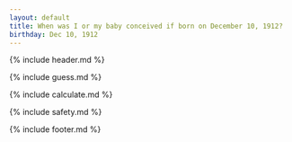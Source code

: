 ```yaml
---
layout: default
title: When was I or my baby conceived if born on December 10, 1912?
birthday: Dec 10, 1912
---
```


{% include header.md %}

{% include guess.md %}

{% include calculate.md %}

{% include safety.md %}

{% include footer.md %}



